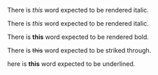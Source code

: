 There is _this_ word expected to be rendered italic.

There is *this* word expected to be rendered italic.

There is **this** word expected to be rendered bold.

There is ~~this~~ word expected to be striked through.

here is __this__ word expected to be underlined.